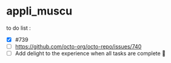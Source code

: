 # appli_muscu

to do list : 

- [x] #739
- [ ] https://github.com/octo-org/octo-repo/issues/740
- [ ] Add delight to the experience when all tasks are complete :tada:
